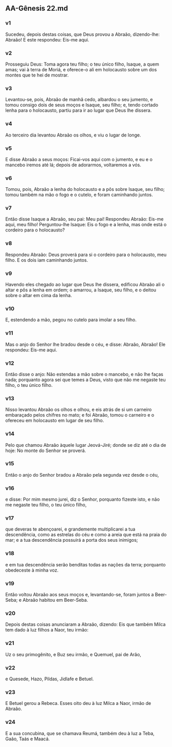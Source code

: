 ## AA-Gênesis 22.md
### v1
 Sucedeu, depois destas coisas, que Deus provou a Abraão, dizendo-lhe: Abraão! E este respondeu: Eis-me aqui.
### v2
 Prosseguiu Deus: Toma agora teu filho; o teu único filho, Isaque, a quem amas; vai à terra de Moriá, e oferece-o ali em holocausto sobre um dos montes que te hei de mostrar.
### v3
 Levantou-se, pois, Abraão de manhã cedo, albardou o seu jumento, e tomou consigo dois de seus moços e Isaque, seu filho; e, tendo cortado lenha para o holocausto, partiu para ir ao lugar que Deus lhe dissera.
### v4
 Ao terceiro dia levantou Abraão os olhos, e viu o lugar de longe.
### v5
 E disse Abraão a seus moços: Ficai-vos aqui com o jumento, e eu e o mancebo iremos até lá; depois de adorarmos, voltaremos a vós.
### v6
 Tomou, pois, Abraão a lenha do holocausto e a pôs sobre Isaque, seu filho; tomou também na mão o fogo e o cutelo, e foram caminhando juntos.
### v7
 Então disse Isaque a Abraão, seu pai: Meu pai! Respondeu Abraão: Eis-me aqui, meu filho! Perguntou-lhe Isaque: Eis o fogo e a lenha, mas onde está o cordeiro para o holocausto?
### v8
 Respondeu Abraão: Deus proverá para si o cordeiro para o holocausto, meu filho. E os dois iam caminhando juntos.
### v9
 Havendo eles chegado ao lugar que Deus lhe dissera, edificou Abraão ali o altar e pôs a lenha em ordem; o amarrou, a Isaque, seu filho, e o deitou sobre o altar em cima da lenha.
### v10
 E, estendendo a mão, pegou no cutelo para imolar a seu filho.
### v11
 Mas o anjo do Senhor lhe bradou desde o céu, e disse: Abraão, Abraão! Ele respondeu: Eis-me aqui.
### v12
 Então disse o anjo: Não estendas a mão sobre o mancebo, e não lhe faças nada; porquanto agora sei que temes a Deus, visto que não me negaste teu filho, o teu único filho.
### v13
 Nisso levantou Abraão os olhos e olhou, e eis atrás de si um carneiro embaraçado pelos chifres no mato; e foi Abraão, tomou o carneiro e o ofereceu em holocausto em lugar de seu filho.
### v14
 Pelo que chamou Abraão àquele lugar Jeová-Jiré; donde se diz até o dia de hoje: No monte do Senhor se proverá.
### v15
 Então o anjo do Senhor bradou a Abraão pela segunda vez desde o céu,
### v16
 e disse: Por mim mesmo jurei, diz o Senhor, porquanto fizeste isto, e não me negaste teu filho, o teu único filho,
### v17
 que deveras te abençoarei, e grandemente multiplicarei a tua descendência, como as estrelas do céu e como a areia que está na praia do mar; e a tua descendência possuirá a porta dos seus inimigos;
### v18
 e em tua descendência serão benditas todas as nações da terra; porquanto obedeceste à minha voz.
### v19
 Então voltou Abraão aos seus moços e, levantando-se, foram juntos a Beer-Seba; e Abraão habitou em Beer-Seba.
### v20
 Depois destas coisas anunciaram a Abraão, dizendo: Eis que também Milca tem dado à luz filhos a Naor, teu irmão:
### v21
 Uz o seu primogênito, e Buz seu irmão, e Quemuel, pai de Arão,
### v22
 e Quesede, Hazo, Pildas, Jidlafe e Betuel.
### v23
 E Betuel gerou a Rebeca. Esses oito deu à luz Milca a Naor, irmão de Abraão.
### v24
 E a sua concubina, que se chamava Reumá, também deu à luz a Teba, Gaão, Taás e Maacá.
